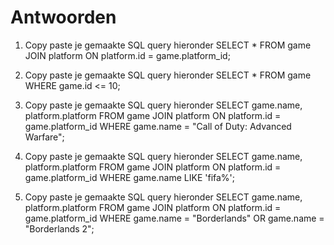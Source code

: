 # Antwoorden

1. Copy paste je gemaakte SQL query hieronder
 SELECT * FROM game JOIN platform ON platform.id = game.platform_id; 

2. Copy paste je gemaakte SQL query hieronder
  SELECT * FROM game WHERE game.id <= 10; 

3. Copy paste je gemaakte SQL query hieronder
   SELECT game.name, platform.platform FROM game JOIN platform ON platform.id = game.platform_id WHERE game.name = "Call of Duty: Advanced Warfare"; 
    
4. Copy paste je gemaakte SQL query hieronder
   SELECT game.name, platform.platform FROM game JOIN platform ON platform.id = game.platform_id WHERE game.name LIKE 'fifa%'; 

5. Copy paste je gemaakte SQL query hieronder
    SELECT game.name, platform.platform FROM game JOIN platform ON platform.id = game.platform_id WHERE game.name = "Borderlands" OR game.name = "Borderlands 2"; 